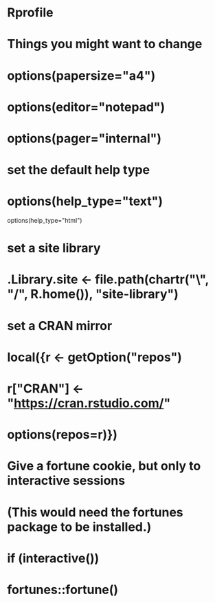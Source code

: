 # Rprofile
# Things you might want to change

# options(papersize="a4")
# options(editor="notepad")
# options(pager="internal")

# set the default help type
# options(help_type="text")
  options(help_type="html")

# set a site library
# .Library.site <- file.path(chartr("\\", "/", R.home()), "site-library")

# set a CRAN mirror
# local({r <- getOption("repos")
#       r["CRAN"] <- "https://cran.rstudio.com/"
#       options(repos=r)})

# Give a fortune cookie, but only to interactive sessions
# (This would need the fortunes package to be installed.)
#  if (interactive()) 
#    fortunes::fortune()



